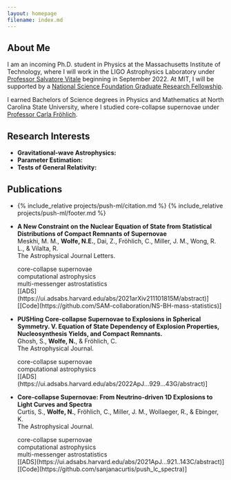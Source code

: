 ```yaml
---
layout: homepage
filename: index.md
---
```


## About Me

I am an incoming Ph.D. student in Physics at the Massachusetts Institute of Technology, where I will work in the LIGO Astrophysics Laboratory under [Professor Salvatore Vitale](https://physics.mit.edu/faculty/salvatore-vitale/) beginning in September 2022. At MIT, I will be supported by a [National Science Foundation Graduate Research Fellowship](https://physics.sciences.ncsu.edu/2022/04/19/university-fellowships-office-announces-nsf-graduate-research-fellowship-program-awards/).

I earned Bachelors of Science degrees in Physics and Mathematics
at North Carolina State University, where I studied core-collapse supernovae 
under [Professor Carla Fröhlich](http://astro.physics.ncsu.edu/~cfrohli/).

## Research Interests

- **Gravitational-wave Astrophysics:** 
- **Parameter Estimation:** 
- **Tests of General Relativity:**

## Publications

- {% include_relative projects/push-ml/citation.md %}
{% include_relative projects/push-ml/footer.md %}

- **A New Constraint on the Nuclear Equation of State from Statistical Distributions of Compact Remnants of Supernovae**
  <br>
  Meskhi, M. M., **Wolfe, N.E.**, Dai, Z., Fröhlich, C., Miller, J. M., Wong, R. L., & Vilalta, R.
  <br>
  The Astrophysical Journal Letters.
  <br>
  <div class="topictag">core-collapse supernovae</div> <div class="topictag">computational astrophysics</div> <div class="topictag">multi-messenger astrostatistics</div>
  [[ADS](https://ui.adsabs.harvard.edu/abs/2021arXiv211101815M/abstract)] [[Code](https://github.com/SAM-collaboration/NS-BH-mass-statistics)]
  

- **PUSHing Core-collapse Supernovae to Explosions in Spherical Symmetry. V. Equation of State Dependency of Explosion Properties, Nucleosynthesis Yields, and Compact Remnants.**
  <br>
  Ghosh, S., **Wolfe, N.**, & Fröhlich, C.
  <br>
  The Astrophysical Journal.
  <br>
  <div class="topictag">core-collapse supernovae</div> <div class="topictag">computational astrophysics</div>
  [[ADS](https://ui.adsabs.harvard.edu/abs/2022ApJ...929...43G/abstract)]

- **Core-collapse Supernovae: From Neutrino-driven 1D Explosions to Light Curves and Spectra**
  <br>
  Curtis, S., **Wolfe, N.**, Fröhlich, C., Miller, J. M., Wollaeger, R., & Ebinger, K.
  <br>
  The Astrophysical Journal.
  <br>
  <div class="topictag">core-collapse supernovae</div> <div class="topictag">computational astrophysics</div> <div class="topictag">multi-messenger astrostatistics</div>
  [[ADS](https://ui.adsabs.harvard.edu/abs/2021ApJ...921..143C/abstract)] [[Code](https://github.com/sanjanacurtis/push_lc_spectra)]